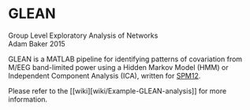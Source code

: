 # GLEAN

Group Level Exploratory Analysis of Networks                              
Adam Baker 2015

GLEAN is a MATLAB pipeline for identifying patterns of covariation from M/EEG band-limited power using a Hidden Markov Model (HMM) or Independent Component Analysis (ICA), written for [SPM12](http://www.fil.ion.ucl.ac.uk/spm/software/spm12/).

Please refer to the [[wiki][wiki/Example-GLEAN-analysis]] for more information.
